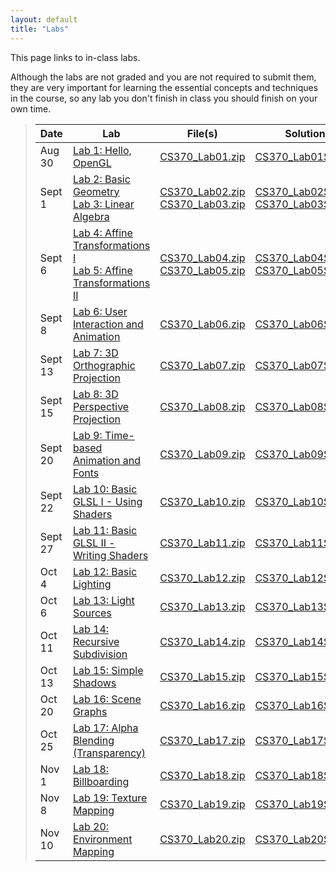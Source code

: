 ```yaml
---
layout: default
title: "Labs"
---
```


This page links to in-class labs.

Although the labs are not graded and you are not required to submit them, they are very important for learning the essential concepts and techniques in the course, so any lab you don't finish in class you should finish on your own time.

>  Date   | Lab | File(s) | Solution |
> ------- | --- | ------- | -------- |
> Aug 30  | [Lab 1: Hello, OpenGL](lab01.html) | [CS370_Lab01.zip](src/CS370_Lab01.zip) | [CS370_Lab01Sol.zip](sol/CS370_Lab01Sol.zip)
> Sept 1  | [Lab 2: Basic Geometry](lab02.html) <br /> [Lab 3: Linear Algebra](lab03.html)| [CS370_Lab02.zip](src/CS370_Lab02.zip) <br /> [CS370_Lab03.zip](src/CS370_Lab03.zip)| [CS370_Lab02Sol.zip](sol/CS370_Lab02Sol.zip) <br /> [CS370_Lab03Sol.zip](sol/CS370_Lab03Sol.zip)
> Sept 6  | [Lab 4: Affine Transformations I](lab04.html) <br /> [Lab 5: Affine Transformations II](lab05.html)| [CS370_Lab04.zip](src/CS370_Lab04.zip) <br /> [CS370_Lab05.zip](src/CS370_Lab05.zip)| [CS370_Lab04Sol.zip](sol/CS370_Lab04Sol.zip) <br /> [CS370_Lab05Sol.zip](sol/CS370_Lab05Sol.zip)
> Sept 8  | [Lab 6: User Interaction and Animation](lab06.html) | [CS370_Lab06.zip](src/CS370_Lab06.zip) | [CS370_Lab06Sol.zip](sol/CS370_Lab06Sol.zip)
> Sept 13 | [Lab 7: 3D Orthographic Projection](lab07.html) | [CS370_Lab07.zip](src/CS370_Lab07.zip) | [CS370_Lab07Sol.zip](sol/CS370_Lab07Sol.zip)
> Sept 15 | [Lab 8: 3D Perspective Projection](lab08.html) | [CS370_Lab08.zip](src/CS370_Lab08.zip) | [CS370_Lab08Sol.zip](sol/CS370_Lab08Sol.zip)
> Sept 20 | [Lab 9: Time-based Animation and Fonts](lab09.html) | [CS370_Lab09.zip](src/CS370_Lab09.zip) | [CS370_Lab09Sol.zip](sol/CS370_Lab09Sol.zip)
> Sept 22 | [Lab 10: Basic GLSL I - Using Shaders](lab10.html) | [CS370_Lab10.zip](src/CS370_Lab10.zip) | [CS370_Lab10Sol.zip](sol/CS370_Lab10Sol.zip)
> Sept 27 | [Lab 11: Basic GLSL II - Writing Shaders](lab11.html) | [CS370_Lab11.zip](src/CS370_Lab11.zip) | [CS370_Lab11Sol.zip](sol/CS370_Lab11Sol.zip)
> Oct 4   | [Lab 12: Basic Lighting](lab12.html) | [CS370_Lab12.zip](src/CS370_Lab12.zip) | [CS370_Lab12Sol.zip](sol/CS370_Lab12Sol.zip)
> Oct 6   | [Lab 13: Light Sources](lab13.html) | [CS370_Lab13.zip](src/CS370_Lab13.zip) | [CS370_Lab13Sol.zip](sol/CS370_Lab13Sol.zip)
> Oct 11  | [Lab 14: Recursive Subdivision](lab14.html) | [CS370_Lab14.zip](src/CS370_Lab14.zip) | [CS370_Lab14Sol.zip](sol/CS370_Lab14Sol.zip)
> Oct 13  | [Lab 15: Simple Shadows](lab15.html) | [CS370_Lab15.zip](src/CS370_Lab15.zip) | [CS370_Lab15Sol.zip](sol/CS370_Lab15Sol.zip)
> Oct 20  | [Lab 16: Scene Graphs](lab16.html) | [CS370_Lab16.zip](src/CS370_Lab16.zip) | [CS370_Lab16Sol.zip](sol/CS370_Lab16Sol.zip)
> Oct 25  | [Lab 17: Alpha Blending (Transparency)](lab17.html) | [CS370_Lab17.zip](src/CS370_Lab17.zip) | [CS370_Lab17Sol.zip](sol/CS370_Lab17Sol.zip)
> Nov 1   | [Lab 18: Billboarding](lab18.html) | [CS370_Lab18.zip](src/CS370_Lab18.zip) | [CS370_Lab18Sol.zip](sol/CS370_Lab18Sol.zip)
> Nov 8   | [Lab 19: Texture Mapping](lab19.html) | [CS370_Lab19.zip](src/CS370_Lab19.zip) | [CS370_Lab19Sol.zip](sol/CS370_Lab19Sol.zip)
> Nov 10  | [Lab 20: Environment Mapping](lab20.html) | [CS370_Lab20.zip](src/CS370_Lab20.zip) | [CS370_Lab20Sol.zip](sol/CS370_Lab20Sol.zip)

<!--
> Nov 15  | [Lab 21: Multitexturing](lab21.html) | [CS370_Lab21.zip](src/CS370_Lab21.zip) | [CS370_Lab21Sol.zip](sol/CS370_Lab21Sol.zip)
> Nov 17  | [Lab 22: Bumpmapping](lab22.html) | [CS370_Lab22.zip](src/CS370_Lab22.zip) | [CS370_Lab22Sol.zip](sol/CS370_Lab22Sol.zip)
> Nov 22  | [Lab Mobile: OpenGL-ES on Android](labmobile.html) | [CS370_LabMobile.zip](src/CS496_lab17.zip) |
-->